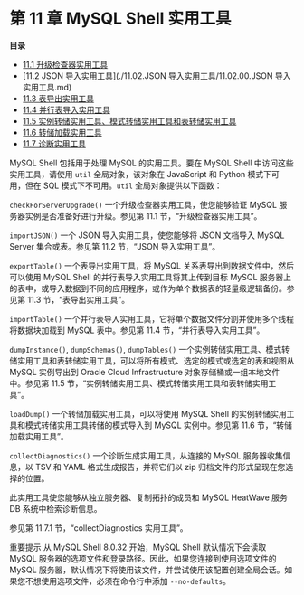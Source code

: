 # 第 11 章 MySQL Shell 实用工具

**目录**

- [11.1 升级检查器实用工具](./11.01.升级检查器实用工具.md)
- [11.2 JSON 导入实用工具](./11.02.JSON 导入实用工具/11.02.00.JSON 导入实用工具.md)
- [11.3 表导出实用工具](./11.03.表导出实用工具.md)
- [11.4 并行表导入实用工具](./11.04.并行表导入实用工具.md)
- [11.5 实例转储实用工具、模式转储实用工具和表转储实用工具](./11.05.实例转储实用工具、模式转储实用工具和表转储实用工具.md)
- [11.6 转储加载实用工具](./11.06.转储加载实用工具.md)
- [11.7 诊断实用工具](./11.07.诊断实用工具/11.07.00.诊断实用工具.md)

MySQL Shell 包括用于处理 MySQL 的实用工具。要在 MySQL Shell 中访问这些实用工具，请使用 `util` 全局对象，该对象在 JavaScript 和 Python 模式下可用，但在 SQL 模式下不可用。`util` 全局对象提供以下函数：

`checkForServerUpgrade()`
一个升级检查器实用工具，使您能够验证 MySQL 服务器实例是否准备好进行升级。参见第 11.1 节，“升级检查器实用工具”。

`importJSON()`
一个 JSON 导入实用工具，使您能够将 JSON 文档导入 MySQL Server 集合或表。参见第 11.2 节，“JSON 导入实用工具”。

`exportTable()`
一个表导出实用工具，将 MySQL 关系表导出到数据文件中，然后可以使用 MySQL Shell 的并行表导入实用工具将其上传到目标 MySQL 服务器上的表中，或导入数据到不同的应用程序，或作为单个数据表的轻量级逻辑备份。参见第 11.3 节，“表导出实用工具”。

`importTable()`
一个并行表导入实用工具，它将单个数据文件分割并使用多个线程将数据块加载到 MySQL 表中。参见第 11.4 节，“并行表导入实用工具”。

`dumpInstance()`, `dumpSchemas()`, `dumpTables()`
一个实例转储实用工具、模式转储实用工具和表转储实用工具，可以将所有模式、选定的模式或选定的表和视图从 MySQL 实例导出到 Oracle Cloud Infrastructure 对象存储桶或一组本地文件中。参见第 11.5 节，“实例转储实用工具、模式转储实用工具和表转储实用工具”。

`loadDump()`
一个转储加载实用工具，可以将使用 MySQL Shell 的实例转储实用工具和模式转储实用工具转储的模式导入到 MySQL 实例中。参见第 11.6 节，“转储加载实用工具”。

`collectDiagnostics()`
一个诊断生成实用工具，从连接的 MySQL 服务器收集信息，以 TSV 和 YAML 格式生成报告，并将它们以 zip 归档文件的形式呈现在您选择的位置。

此实用工具使您能够从独立服务器、复制拓扑的成员和 MySQL HeatWave 服务 DB 系统中检索诊断信息。

参见第 11.7.1 节，“collectDiagnostics 实用工具”。

重要提示
从 MySQL Shell 8.0.32 开始，MySQL Shell 默认情况下会读取 MySQL 服务器的选项文件和登录路径。因此，如果您连接到使用选项文件的 MySQL 服务器，默认情况下将使用该文件，并尝试使用该配置创建全局会话。如果您不想使用选项文件，必须在命令行中添加 `--no-defaults`。
